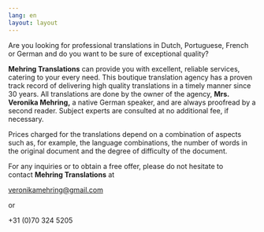 ```yaml
---
lang: en
layout: layout
---
```


Are you looking for professional translations in Dutch, Portuguese, French or German and do you want to be sure of exceptional quality?

__Mehring Translations__ can provide you with excellent, reliable services, catering to your every need. This boutique translation agency has a proven track record of delivering high quality translations in a timely manner since 30 years. All translations are done by the owner of the agency, __Mrs. Veronika Mehring,__ a native German speaker, and are always proofread by a second reader. Subject experts are consulted at no additional fee, if necessary.

Prices charged for the translations depend on a combination of aspects such as, for example, the language combinations, the number of words in the original document and the degree of difficulty of the document.

For any inquiries or to obtain a free offer, please do not hesitate to<br/>contact __Mehring Translations__ at

<p><a href="mailto:veronikamehring@gmail.com">veronikamehring@gmail.com</a></p>

or

+31 (0)70 324 5205
